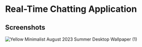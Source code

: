 # Real-Time Chatting Application

## Screenshots
![Yellow Minimalist August 2023 Summer Desktop Wallpaper (1)](https://github.com/kashifnezam/chatapp2/assets/110665700/1c49080d-f1ef-4c9b-a33b-1580475dd569)
